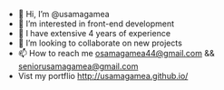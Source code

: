 - 👋 Hi, I’m @usamagamea
- 👀 I’m interested in front-end development 
- 🌱 I have extensive 4 years of experience
- 💞️ I’m looking to collaborate on new projects 
- 📫 How to reach me osamagamea44@gmail.com && seniorusamagamea@gmail.com
- Vist my portflio http://usamagamea.github.io/

<!---
usamagamea/usamagamea is a ✨ special ✨ repository because its `README.md` (this file) appears on your GitHub profile.
You can click the Preview link to take a look at your changes.
--->
